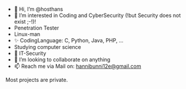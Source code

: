 - 👋 Hi, I’m @hosthans
- 👀 I’m interested in Coding and CyberSecurity (!but Security does not exist ;-!)!
- Penetration Tester
- Linux-man
- ✨ CodingLanguage: C, Python, Java, PHP, ...
- Studying computer science
- 🌱 IT-Security
- 💞️ I’m looking to collaborate on anything
- 📫 Reach me via Mail on: hannibunni12e@gmail.com

Most projects are private.
